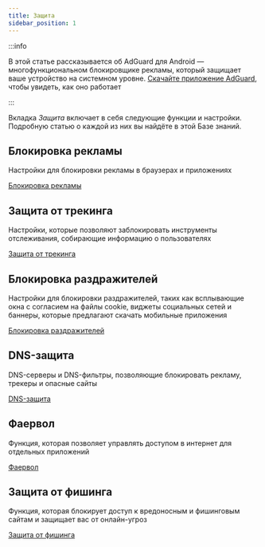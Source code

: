 ```yaml
---
title: Защита
sidebar_position: 1
---
```


:::info

В этой статье рассказывается об AdGuard для Android — многофункциональном блокировщике рекламы, который защищает ваше устройство на системном уровне. [Скачайте приложение AdGuard](https://agrd.io/download-kb-adblock), чтобы увидеть, как оно работает

:::

Вкладка _Защита_ включает в себя следующие функции и настройки. Подробную статью о каждой из них вы найдёте в этой Базе знаний.

## Блокировка рекламы

Настройки для блокировки рекламы в браузерах и приложениях

[Блокировка рекламы](/adguard-for-android/features/protection/ad-blocking.md)

## Защита от трекинга

Настройки, которые позволяют заблокировать инструменты отслеживания, собирающие информацию о пользователях

[Защита от трекинга](/adguard-for-android/features/protection/tracking-protection.md)

## Блокировка раздражителей

Настройки для блокировки раздражителей, таких как всплывающие окна с согласием на файлы cookie, виджеты социальных сетей и баннеры, которые предлагают скачать мобильные приложения

[Блокировка раздражителей](/adguard-for-android/features/protection/annoyance-blocking.md)

## DNS-защита

DNS-серверы и DNS-фильтры, позволяющие блокировать рекламу, трекеры и опасные сайты

[DNS-защита](/adguard-for-android/features/protection/dns-protection.md)

## Фаервол

Функция, которая позволяет управлять доступом в интернет для отдельных приложений

[Фаервол](/adguard-for-android/features/protection/firewall/firewall.md)

## Защита от фишинга

Функция, которая блокирует доступ к вредоносным и фишинговым сайтам и защищает вас от онлайн-угроз

[Защита от фишинга](/adguard-for-android/features/protection/browsing-security.md)
